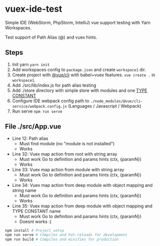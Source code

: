 # vuex-ide-test

Simple IDE (WebStorm, PhpStorm, IntelliJ) vue support testing with Yarn Workspaces.

Test support of Path Alias (@) and vuex hints.

## Steps

1. Init yarn `yarn init`
2. Add workspaces config to `package.json` and create `workspace1` dir.
3. Create project with [@vue/cli](https://cli.vuejs.org/) with babel+vuex features. `vue create .` in `workspace1`. 
4. Add ./src/lib/index.js for path alias testing
5. Add ./store directory with simple store with modules and one [TYPE CONSTANT](https://vuex.vuejs.org/guide/mutations.html#using-constants-for-mutation-types)
6. Configure IDE webpack config path to `./node_modules/@vue/cli-service/webpack.config.js` (Languages / Javascript / Webpack)
7. Run serve `npm run serve`

## File ./src/App.vue

* Line 12: Path alias
    * Must find module (no "module is not installed")
    * Works
* Line 32: Vuex map action from root with string array 
    * Must work Go to definition and params hints (ctx, {paramN})
    * Works
* Line 33: Vuex map action from module with string array
    * Must work Go to definition and params hints (ctx, {paramN})
    * Works
* Line 34: Vuex map action from deep module with object mapping and string name
    * Must work Go to definition and params hints (ctx, {paramN})
    * Works
* Line 35: Vuex map action from deep module with object mapping and TYPE CONSTANT name
    * Must work Go to definition and params hints (ctx, {paramN})
    * Doesnt works :(

```bash
npm install # Project setup
npm run serve # Compiles and hot-reloads for development
npm run build # Compiles and minifies for production
```
